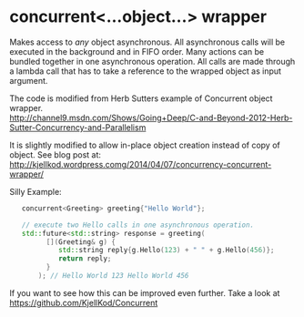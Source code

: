 concurrent<...object...> wrapper
=================================

Makes access to *any* object asynchronous. All asynchronous calls will be executed in the background and in FIFO order.
Many actions can be bundled together in one asynchronous operation. All calls are made through a lambda call that has to take a reference to the wrapped object as input argument. 


The code is modified from Herb Sutters example of Concurrent object wrapper.   
http://channel9.msdn.com/Shows/Going+Deep/C-and-Beyond-2012-Herb-Sutter-Concurrency-and-Parallelism


It is slightly modified to allow in-place object creation instead of copy of object. 
See blog post at: http://kjellkod.wordpress.comg/2014/04/07/concurrency-concurrent-wrapper/

Silly Example:

```cpp
   concurrent<Greeting> greeting{"Hello World"};

   // execute two Hello calls in one asynchronous operation. 
   std::future<std::string> response = greeting( 
         [](Greeting& g) { 
            std::string reply{g.Hello(123) + " " + g.Hello(456)}; 
            return reply;
         }
       ); // Hello World 123 Hello World 456
```


If you want to see how this can be improved even further. Take a look at
https://github.com/KjellKod/Concurrent
